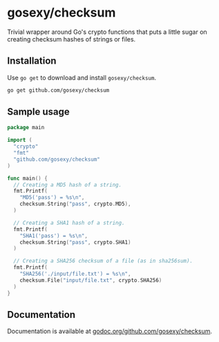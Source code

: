 # gosexy/checksum

Trivial wrapper around Go's crypto functions that puts a little sugar on
creating checksum hashes of strings or files.

## Installation

Use `go get` to download and install `gosexy/checksum`.

```sh
go get github.com/gosexy/checksum
```

## Sample usage

```go
package main

import (
  "crypto"
  "fmt"
  "github.com/gosexy/checksum"
)

func main() {
  // Creating a MD5 hash of a string.
  fmt.Printf(
    "MD5('pass') = %s\n",
    checksum.String("pass", crypto.MD5),
  )

  // Creating a SHA1 hash of a string.
  fmt.Printf(
    "SHA1('pass') = %s\n",
    checksum.String("pass", crypto.SHA1)
  )

  // Creating a SHA256 checksum of a file (as in sha256sum).
  fmt.Printf(
    "SHA256('./input/file.txt') = %s\n",
    checksum.File("input/file.txt", crypto.SHA256)
  )
}
```

## Documentation

Documentation is available at [godoc.org/github.com/gosexy/checksum][1].

[1]: http://godoc.org/github.com/gosexy/checksum
